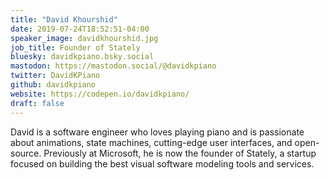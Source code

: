 ```yaml
---
title: "David Khourshid"
date: 2019-07-24T18:52:51-04:00
speaker_image: davidkhourshid.jpg
job_title: Founder of Stately
bluesky: davidkpiano.bsky.social
mastodon: https://mastodon.social/@davidkpiano
twitter: DavidKPiano
github: davidkpiano
website: https://codepen.io/davidkpiano/
draft: false
---
```


David is a software engineer who loves playing piano and is passionate about animations, state machines, cutting-edge user interfaces, and open-source. Previously at Microsoft, he is now the founder of Stately, a startup focused on building the best visual software modeling tools and services.
